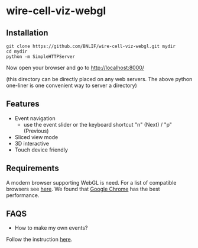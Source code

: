 # wire-cell-viz-webgl

## Installation

    git clone https://github.com/BNLIF/wire-cell-viz-webgl.git mydir
    cd mydir
    python -m SimpleHTTPServer

Now open your browser and go to [http://localhost:8000/](http://localhost:8000/)

(this directory can be directly placed on any web servers. The above python one-liner is one convenient way to server a directory)

## Features

  - Event navigation
    - use the event slider or the keyboard shortcut "n" (Next) / "p" (Previous)
  - Sliced view mode
  - 3D interactive
  - Touch device friendly

## Requirements

A modern browser supporting WebGL is need.
For a list of compatible browsers see [here](http://caniuse.com/#feat=webgl).
We found that [Google Chrome](http://www.google.com/chrome/) has the best performance.

## FAQS

* How to make my own events?

Follow the instruction [here](scripts).
